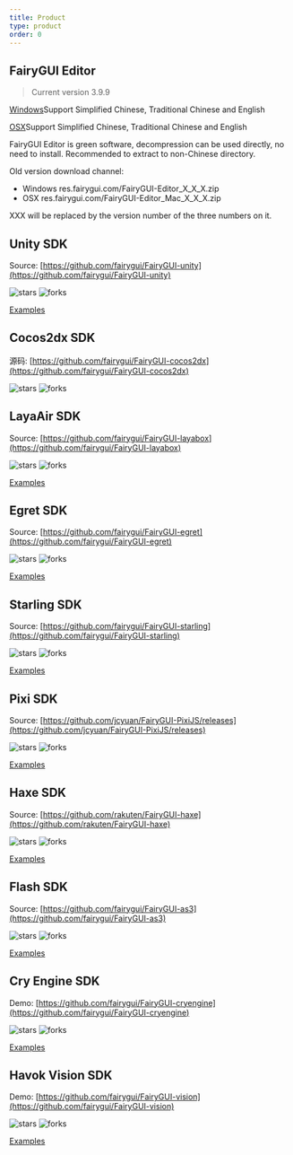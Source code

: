 ```yaml
---
title: Product
type: product
order: 0
---
```


## FairyGUI Editor 

>Current version 3.9.9

<div id="downloads">
<a class="button" href="https://fairygui-in.oss-us-west-1.aliyuncs.com/FairyGUI-Editor_3_9_9.zip" target="_self">Windows</a><span class="light info">Support Simplified Chinese, Traditional Chinese and English</span>

<a class="button" href="https://fairygui-in.oss-us-west-1.aliyuncs.com/FairyGUI-Editor_Mac_3_9_9.zip" target="_self">OSX</a><span class="light info">Support Simplified Chinese, Traditional Chinese and English</span>
</div>

FairyGUI Editor is green software, decompression can be used directly, no need to install. Recommended to extract to non-Chinese directory.

Old version download channel:

- Windows res.fairygui.com/FairyGUI-Editor_X_X_X.zip
- OSX res.fairygui.com/FairyGUI-Editor_Mac_X_X_X.zip

XXX will be replaced by the version number of the three numbers on it.

## Unity SDK

Source: [https://github.com/fairygui/FairyGUI-unity](https://github.com/fairygui/FairyGUI-unity)

<img src="https://img.shields.io/github/stars/fairygui/FairyGUI-unity.svg"         alt="stars"> <img src="https://img.shields.io/github/forks/fairygui/FairyGUI-unity.svg" alt="forks">

[Examples](https://github.com/fairygui/FairyGUI-unity/releases)

## Cocos2dx SDK

源码: [https://github.com/fairygui/FairyGUI-cocos2dx](https://github.com/fairygui/FairyGUI-cocos2dx)

<img src="https://img.shields.io/github/stars/fairygui/FairyGUI-cocos2dx.svg"         alt="stars"> <img src="https://img.shields.io/github/forks/fairygui/FairyGUI-cocos2dx.svg" alt="forks">

## LayaAir SDK

Source: [https://github.com/fairygui/FairyGUI-layabox](https://github.com/fairygui/FairyGUI-layabox)

<img src="https://img.shields.io/github/stars/fairygui/FairyGUI-layabox.svg"         alt="stars"> <img src="https://img.shields.io/github/forks/fairygui/FairyGUI-layabox.svg" alt="forks">

[Examples](https://fairygui-in.oss-us-west-1.aliyuncs.com/FairyGUI-layabox-demo180907.zip)

## Egret SDK

Source: [https://github.com/fairygui/FairyGUI-egret](https://github.com/fairygui/FairyGUI-egret)

<img src="https://img.shields.io/github/stars/fairygui/FairyGUI-egret.svg"         alt="stars"> <img src="https://img.shields.io/github/forks/fairygui/FairyGUI-egret.svg" alt="forks">

[Examples](https://fairygui-in.oss-us-west-1.aliyuncs.com/FairyGUI-egret-demo180907.zip)

## Starling SDK

Source: [https://github.com/fairygui/FairyGUI-starling](https://github.com/fairygui/FairyGUI-starling)

<img src="https://img.shields.io/github/stars/fairygui/FairyGUI-starling.svg"         alt="stars"> <img src="https://img.shields.io/github/forks/fairygui/FairyGUI-starling.svg" alt="forks">

[Examples](https://fairygui-in.oss-us-west-1.aliyuncs.com/FairyGUI-starling-demo180907.zip)

## Pixi SDK

Source: [https://github.com/jcyuan/FairyGUI-PixiJS/releases](https://github.com/jcyuan/FairyGUI-PixiJS/releases)

<img src="https://img.shields.io/github/stars/jcyuan/FairyGUI-PIXI.svg"         alt="stars"> <img src="https://img.shields.io/github/forks/jcyuan/FairyGUI-PIXI.svg" alt="forks">

[Examples](https://github.com/jcyuan/FairyGUI-PixiJS-Example/releases)

## Haxe SDK

Source: [https://github.com/rakuten/FairyGUI-haxe](https://github.com/rakuten/FairyGUI-haxe)

<img src="https://img.shields.io/github/stars/rakuten/FairyGUI-haxe.svg"         alt="stars"> <img src="https://img.shields.io/github/forks/rakuten/FairyGUI-haxe.svg" alt="forks">

[Examples](https://github.com/rakuten/FairyGUI-haxe/releases)

## Flash SDK

Source: [https://github.com/fairygui/FairyGUI-as3](https://github.com/fairygui/FairyGUI-as3)

<img src="https://img.shields.io/github/stars/fairygui/FairyGUI-as3.svg"         alt="stars"> <img src="https://img.shields.io/github/forks/fairygui/FairyGUI-as3.svg" alt="forks">

[Examples](https://fairygui-in.oss-us-west-1.aliyuncs.com/FairyGUI-as3-demo180907.zip)

## Cry Engine SDK

Demo: [https://github.com/fairygui/FairyGUI-cryengine](https://github.com/fairygui/FairyGUI-cryengine)

<img src="https://img.shields.io/github/stars/fairygui/FairyGUI-cryengine.svg"         alt="stars"> <img src="https://img.shields.io/github/forks/fairygui/FairyGUI-cryengine.svg" alt="forks">

[Examples](https://github.com/fairygui/FairyGUI-cryengine-examples)

## Havok Vision SDK

Demo: [https://github.com/fairygui/FairyGUI-vision](https://github.com/fairygui/FairyGUI-vision)

<img src="https://img.shields.io/github/stars/fairygui/FairyGUI-vision.svg"         alt="stars"> <img src="https://img.shields.io/github/forks/fairygui/FairyGUI-vision.svg" alt="forks">

[Examples](https://github.com/fairygui/FairyGUI-vision-examples)